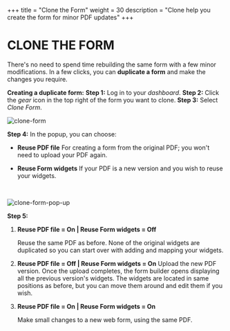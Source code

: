 +++
title = "Clone the Form"
weight = 30
description = "Clone help you create the form for minor PDF updates"
+++

# CLONE THE FORM

There's no need to spend time rebuilding the same form with a few minor modifications. In a few clicks, you can **duplicate a form** and make the changes you require.

**Creating a duplicate form:**
**Step 1:** Log in to your *dashboard*.
**Step 2:** Click the *gear* icon in the top right of the form you want to clone.
**Step 3:** Select *Clone Form*.

![clone-form](/images/clone-form.png)

**Step 4:** In the popup, you can choose:

- **Reuse PDF file**
  For creating a form from the original PDF; you won't need to upload your PDF again. 

- **Reuse Form widgets**
  If your PDF is a new version and you wish to reuse your widgets.

  ​

![clone-form-pop-up](/images/clone-form-pop-up.png)



**Step 5:** 

1. **Reuse PDF file = On | Reuse Form widgets = Off**

   Reuse the same PDF as before. None of the original widgets are duplicated so you can start over with adding and mapping your widgets.

2. **Reuse PDF file = Off | Reuse Form widgets = On** 
   Upload the new PDF version. Once the upload completes, the form builder opens displaying all the previous version's widgets. The widgets are located in same positions as before, but you can move them around and edit them if you wish.

3. **Reuse PDF file = On | Reuse Form widgets = On**

   Make small changes to a new web form, using the same PDF.

